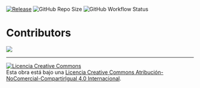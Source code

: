 [![Release](https://img.shields.io/github/v/release/Cygnus-Software/Ranked_QuickLook?include_prereleases&style=)](https://github.com/Cygnus-Software/Ranked_QuickLook/releases/)
![GitHub Repo Size](https://img.shields.io/github/repo-size/Cygnus-Software/Ranked_QuickLook)
![GitHub Workflow Status](https://img.shields.io/github/workflow/status/streetturtle/awesome-wm-widgets/luacheck)

# Contributors
<a href="https://github.com/Cygnus-Software/Ranked_QuickLook/graphs/contributors">
  <img src="https://contrib.rocks/image?repo=Cygnus-Software/Ranked_QuickLook"/>
</a>

----

<a rel="license" href="http://creativecommons.org/licenses/by-nc-sa/4.0/"><img alt="Licencia Creative Commons" style="border-width:0" src="https://i.creativecommons.org/l/by-nc-sa/4.0/88x31.png" /></a><br />Esta obra está bajo una <a rel="license" href="http://creativecommons.org/licenses/by-nc-sa/4.0/">Licencia Creative Commons Atribución-NoComercial-CompartirIgual 4.0 Internacional</a>.